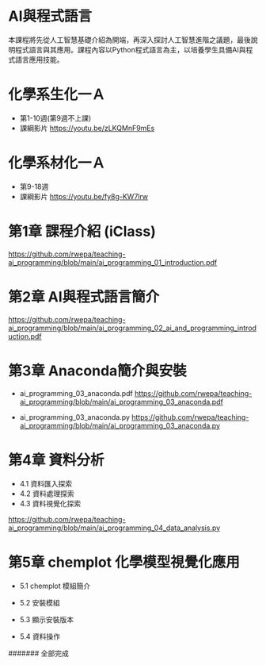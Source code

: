# AI與程式語言

本課程將先從人工智慧基礎介紹為開端，再深入探討人工智慧進階之議題，最後說明程式語言與其應用。課程內容以Python程式語言為主，以培養學生具備AI與程式語言應用技能。

# 化學系生化一Ａ

+ 第1-10週(第9週不上課)
+ 課綱影片 https://youtu.be/zLKQMnF9mEs

# 化學系材化一Ａ

+ 第9-18週
+ 課綱影片 https://youtu.be/fy8g-KW7lrw

# 第1章 課程介紹 (iClass)
https://github.com/rwepa/teaching-ai_programming/blob/main/ai_programming_01_introduction.pdf

# 第2章 AI與程式語言簡介
https://github.com/rwepa/teaching-ai_programming/blob/main/ai_programming_02_ai_and_programming_introduction.pdf

# 第3章 Anaconda簡介與安裝

+ ai_programming_03_anaconda.pdf
https://github.com/rwepa/teaching-ai_programming/blob/main/ai_programming_03_anaconda.pdf

+ ai_programming_03_anaconda.py
https://github.com/rwepa/teaching-ai_programming/blob/main/ai_programming_03_anaconda.py

# 第4章 資料分析

+ 4.1 資料匯入探索
+ 4.2 資料處理探索
+ 4.3 資料視覺化探索

https://github.com/rwepa/teaching-ai_programming/blob/main/ai_programming_04_data_analysis.py

# 第5章 chemplot 化學模型視覺化應用

+ 5.1 chemplot 模組簡介

+ 5.2 安裝模組

+ 5.3 顯示安裝版本

+ 5.4 資料操作

####### 全部完成
